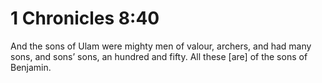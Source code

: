# 1 Chronicles 8:40

And the sons of Ulam were mighty men of valour, archers, and had many sons, and sons’ sons, an hundred and fifty. All these [are] of the sons of Benjamin.